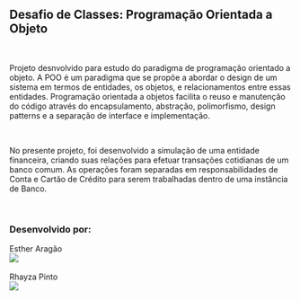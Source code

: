 ## Desafio de Classes: Programação Orientada a Objeto

<br>

Projeto desnvolvido para estudo do paradigma de programação orientado a objeto. A POO é um paradigma que se propõe a abordar o design de um sistema em termos de entidades, os objetos, e relacionamentos entre essas entidades. Programação orientada a objetos facilita o reuso e manutenção do código através do encapsulamento, abstração, polimorfismo, design patterns e a separação de interface e implementação.

<br>

No presente projeto, foi desenvolvido a simulação de uma entidade financeira, criando suas relações para efetuar transações cotidianas de um banco comum. As operações foram separadas em responsabilidades de Conta e Cartão de Crédito para serem trabalhadas dentro de uma instância de Banco.

<br>

  ### Desenvolvido por:
 
<div>

  <div>
    Esther Aragão<br>
    <a href="https://www.linkedin.com/in/estheraragaos/" target="_blank"><img src="https://img.shields.io/badge/-LinkedIn-%230077B5?style=for-the-badge&logo=linkedin&logoColor=white" target="_blank"></a>
  </div>

  <br>

  <div>
    Rhayza Pinto<br>
    <a href="https://www.linkedin.com/in/rhayza-pinto/" target="_blank"><img src="https://img.shields.io/badge/-LinkedIn-%230077B5?style=for-the-badge&logo=linkedin&logoColor=white" target="_blank"></a>
  </div>

</div>
